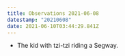 ```yaml
---
title: Observations 2021-06-08
datestamp: "20210608"
date: 2021-06-10T03:44:29.841Z
---
```

- The kid with tzi-tzi riding a Segway.